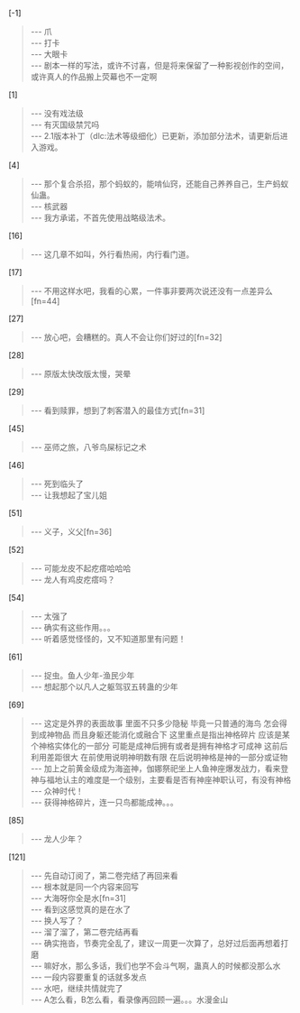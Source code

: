 
[-1] 
>--- 爪<br>
>--- 打卡<br>
>--- 大眼卡<br>
>--- 剧本一样的写法，或许不讨喜，但是将来保留了一种影视创作的空间，或许真人的作品搬上荧幕也不一定啊<br>

[1] 
>--- 没有戏法级<br>
>--- 有灭国级禁咒吗<br>
>--- 2.1版本补丁（dlc:法术等级细化）已更新，添加部分法术，请更新后进入游戏。<br>

[4] 
>--- 那个复合杀招，那个蚂蚁的，能啃仙窍，还能自己养养自己，生产蚂蚁仙蛊。<br>
>--- 核武器<br>
>--- 我方承诺，不首先使用战略级法术。<br>

[16] 
>--- 这几章不如叫，外行看热闹，内行看门道。<br>

[17] 
>--- 不用这样水吧，我看的心累，一件事非要两次说还没有一点差异么[fn=44]<br>

[27] 
>--- 放心吧，会糟糕的。真人不会让你们好过的[fn=32]<br>

[28] 
>--- 原版太快改版太慢，哭晕<br>

[29] 
>--- 看到赎罪，想到了刺客潜入的最佳方式[fn=31]<br>

[45] 
>--- 巫师之旅，八爷鸟屎标记之术<br>

[46] 
>--- 死到临头了<br>
>--- 让我想起了宝儿姐<br>

[51] 
>--- 义子，义父[fn=36]<br>

[52] 
>--- 可能龙皮不起疙瘩哈哈哈<br>
>--- 龙人有鸡皮疙瘩吗？<br>

[54] 
>--- 太强了<br>
>--- 确实有这些作用。。。<br>
>--- 听着感觉怪怪的，又不知道那里有问题！<br>

[61] 
>--- 捉虫。鱼人少年-渔民少年<br>
>--- 想起那个以凡人之躯驾驭五转蛊的少年<br>

[69] 
>--- 这定是外界的表面故事  里面不只多少隐秘   毕竟一只普通的海鸟  怎会得到成神物品  而且身躯还能消化或融合下   这里重点是指出神格碎片   应该是某个神格实体化的一部分  可能是成神后拥有或者是拥有神格才可成神  这前后利用差距很大   在前使用说明神明数有限  在后说明神格是神的一部分或证物<br>
>--- 加上之前黄金级成为海盗神，伽娜祭祀坐上人鱼神座爆发战力，看来登神与福地认主的难度是一个级别，主要看是否有神座神职认可，有没有神格<br>
>--- 众神时代！<br>
>--- 获得神格碎片，连一只鸟都能成神。。。<br>

[85] 
>--- 龙人少年？<br>

[121] 
>--- 先自动订阅了，第二卷完结了再回来看<br>
>--- 根本就是同一个内容来回写<br>
>--- 大海呀你全是水[fn=31]<br>
>--- 看到这感觉真的是在水了<br>
>--- 换人写了？<br>
>--- 溜了溜了，第二卷完结再看<br>
>--- 确实拖沓，节奏完全乱了，建议一周更一次算了，总好过后面再想着打磨<br>
>--- 嘛好水，那么多话，我们也学不会斗气啊，蛊真人的时候都没那么水<br>
>--- 一段内容要重复的话就多发点<br>
>--- 水吧，继续共情就完了<br>
>--- A怎么看，B怎么看，看录像再回顾一遍。。。水漫金山<br>
